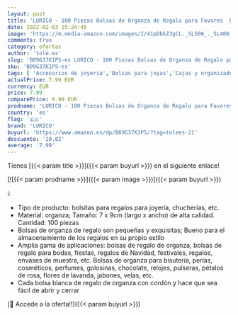 ```yaml
---
layout: post
title: 'LURICO - 100 Piezas Bolsas de Organza de Regalo para Favores  Bolsitas de Tela para Regalos  Bolsitas para Regalos con Cordón para Boda Fiesta Navidad Bautizo  color  7*9cm '
date: 2022-02-03 15:24:45
image: 'https://m.media-amazon.com/images/I/41pDbkZ3gCL._SL500_._SL400_.jpg'
comments: true
category: ofertas
author: 'tole.es'
slug: 'B09G37K1P5-es LURICO - 100 Piezas Bolsas de Organza de Regalo para...'
sku: 'B09G37K1P5-es'
tags: [ 'Accesorios de joyería','Bolsas para joyas','Cajas y organizadores de joyas','Joyería','lurico','navidad', ]
actualPrice: 7.99 EUR
currency: EUR
price: 7.99
comparePrice: 9.99 EUR
prodname: 'LURICO - 100 Piezas Bolsas de Organza de Regalo para Favores  Bolsitas de Tela para Regalos  Bolsitas para Regalos con Cordón para Boda Fiesta Navidad Bautizo  color  7*9cm '
country: 'es'
flag: '🇪🇸'
brand: 'LURICO'
buyurl: 'https://www.amazon.es/dp/B09G37K1P5/?tag=tolees-21'
descuento: '20.02'
average: '7.99'
---
```


Tienes [{{< param title >}}]({{< param buyurl >}}) en el siguiente enlace!

[![{{< param prodname >}}]({{< param image >}})]({{< param buyurl >}})

ℹ️:

- Tipo de producto: bolsitas para regalos ​para joyería, chucherías, etc.
- ​Material: organza; Tamaño: 7 x 9cm (largo x ancho) de alta calidad. Cantidad: 100 piezas
- Bolsas de organza de regalo son pequeñas y exquisitas; Bueno para el almacenamiento de los regalos en su propio estilo
- Amplia gama de aplicaciones: bolsas de regalo de organza, bolsas de regalo para bodas, fiestas, regalos de Navidad, festivales, regalos, envases de muestra, etc. Bolsas de organza para bisutería, perlas, cosméticos, perfumes, golosinas, chocolate, relojes, pulseras, pétalos de rosa, flores de lavanda, jabones, velas, etc.
- Cada bolsa blanca de regalo de organza con cordón y hace que sea fácil de abrir y cerrar

[🛒 Accede a la oferta!!]({{< param buyurl >}})
